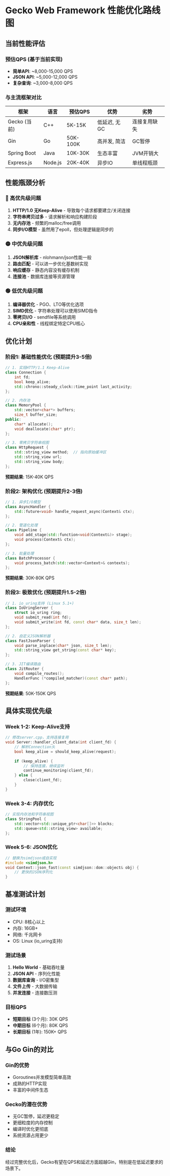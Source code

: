 # Gecko Web Framework 性能优化路线图

## 当前性能评估

### 预估QPS (基于当前实现)
- **简单API**: ~8,000-15,000 QPS
- **JSON API**: ~5,000-12,000 QPS  
- **复杂查询**: ~3,000-8,000 QPS

### 与主流框架对比
| 框架 | 语言 | 预估QPS | 优势 | 劣势 |
|------|------|---------|------|------|
| Gecko (当前) | C++ | 5K-15K | 低延迟, 无GC | 连接复用缺失 |
| Gin | Go | 50K-100K | 高并发, 简洁 | GC暂停 |
| Spring Boot | Java | 10K-30K | 生态丰富 | JVM开销大 |
| Express.js | Node.js | 20K-40K | 异步IO | 单线程瓶颈 |

## 性能瓶颈分析

### 🔴 高优先级问题
1. **HTTP/1.0 无Keep-Alive** - 导致每个请求都要建立/关闭连接
2. **字符串拷贝过多** - 请求解析和响应构建阶段
3. **无内存池** - 频繁的malloc/free调用
4. **同步I/O模型** - 虽然用了epoll，但处理逻辑是同步的

### 🟡 中优先级问题  
1. **JSON解析库** - nlohmann/json性能一般
2. **路由匹配** - 可以进一步优化基数树实现
3. **响应缓存** - 静态内容没有缓存机制
4. **连接池** - 数据库连接等资源管理

### 🟢 低优先级问题
1. **编译器优化** - PGO、LTO等优化选项
2. **SIMD优化** - 字符串处理可以使用SIMD指令
3. **零拷贝I/O** - sendfile等系统调用
4. **CPU亲和性** - 线程绑定特定CPU核心

## 优化计划

### 阶段1: 基础性能优化 (预期提升3-5倍)
```cpp
// 1. 实现HTTP/1.1 Keep-Alive
class Connection {
    int fd;
    bool keep_alive;
    std::chrono::steady_clock::time_point last_activity;
};

// 2. 内存池
class MemoryPool {
    std::vector<char*> buffers;
    size_t buffer_size;
public:
    char* allocate();
    void deallocate(char* ptr);
};

// 3. 零拷贝字符串视图
class HttpRequest {
    std::string_view method;  // 指向原始缓冲区
    std::string_view url;
    std::string_view body;
};
```

**预期结果**: 15K-40K QPS

### 阶段2: 架构优化 (预期提升2-3倍)
```cpp
// 1. 异步I/O模型
class AsyncHandler {
    std::future<void> handle_request_async(Context& ctx);
};

// 2. 管道化处理
class Pipeline {
    void add_stage(std::function<void(Context&)> stage);
    void process(Context& ctx);
};

// 3. 批量处理
class BatchProcessor {
    void process_batch(std::vector<Context>& contexts);
};
```

**预期结果**: 30K-80K QPS

### 阶段3: 极致优化 (预期提升1.5-2倍)
```cpp
// 1. io_uring支持 (Linux 5.1+)
class IoUringServer {
    struct io_uring ring;
    void submit_read(int fd);
    void submit_write(int fd, const char* data, size_t len);
};

// 2. 自定义JSON解析器
class FastJsonParser {
    void parse_inplace(char* json, size_t len);
    std::string_view get_string(const char* key);
};

// 3. JIT编译路由
class JitRouter {
    void compile_routes();
    HandlerFunc (*compiled_matcher)(const char* path);
};
```

**预期结果**: 50K-150K QPS

## 具体实现优先级

### Week 1-2: Keep-Alive支持
```cpp
// 修改server.cpp，支持连接复用
void Server::handler_client_data(int client_fd) {
    // 解析Connection头
    bool keep_alive = should_keep_alive(request);
    
    if (keep_alive) {
        // 保持连接，继续监听
        continue_monitoring(client_fd);
    } else {
        close(client_fd);
    }
}
```

### Week 3-4: 内存优化
```cpp
// 实现内存池和字符串视图
class StringPool {
    std::vector<std::unique_ptr<char[]>> blocks;
    std::queue<std::string_view> available;
};
```

### Week 5-6: JSON优化
```cpp
// 替换为simdjson或自实现
#include <simdjson.h>
void Context::json_fast(const simdjson::dom::object& obj) {
    // 更快的JSON序列化
}
```

## 基准测试计划

### 测试环境
- CPU: 8核心以上
- 内存: 16GB+
- 网络: 千兆网卡
- OS: Linux (io_uring支持)

### 测试场景
1. **Hello World** - 基础吞吐量
2. **JSON API** - 序列化性能
3. **数据库查询** - I/O密集型
4. **文件上传** - 大数据传输
5. **并发连接** - 连接数压测

### 目标QPS
- **短期目标** (3个月): 30K QPS
- **中期目标** (6个月): 80K QPS  
- **长期目标** (1年): 150K+ QPS

## 与Go Gin的对比

### Gin的优势
- Goroutines并发模型简单高效
- 成熟的HTTP实现
- 丰富的中间件生态

### Gecko的潜在优势
- 无GC暂停，延迟更稳定
- 更细粒度的内存控制
- 编译时优化更彻底
- 系统资源占用更少

### 结论
经过完整优化后，Gecko有望在QPS和延迟方面超越Gin，特别是在低延迟要求的场景下。 